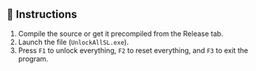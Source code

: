 ## 📝 Instructions

1. Compile the source or get it precompiled from the Release tab.
2. Launch the file (`UnlockAllSL.exe`).
3. Press `F1` to unlock everything, `F2` to reset everything, and `F3` to exit the program.
